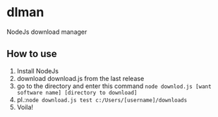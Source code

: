 # dlman
NodeJs download manager

## How to use
1. Install NodeJs
2. download download.js from the last release
3. go to the directory and enter this command ```node downlod.js [want software name] [directory to download]```
4. pl.:```node download.js test c:/Users/[username]/downloads```
5. Voila!
